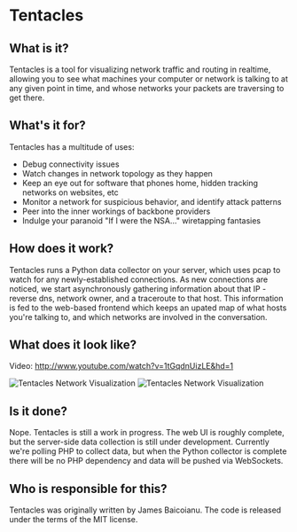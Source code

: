 Tentacles
=========

What is it?
-----------
Tentacles is a tool for visualizing network traffic and routing in realtime, allowing you to see what machines your computer or network is talking to at any given point in time, and whose networks your packets are traversing to get there.

What's it for?
--------------
Tentacles has a multitude of uses:
 * Debug connectivity issues
 * Watch changes in network topology as they happen
 * Keep an eye out for software that phones home, hidden tracking networks on websites, etc
 * Monitor a network for suspicious behavior, and identify attack patterns
 * Peer into the inner workings of backbone providers
 * Indulge your paranoid "If I were the NSA..." wiretapping fantasies

How does it work?
-----------------
Tentacles runs a Python data collector on your server, which uses pcap to watch for any newly-established connections.  As new connections are noticed, we start asynchronously gathering information about that IP - reverse dns, network owner, and a traceroute to that host.  This information is fed to the web-based frontend which keeps an upated map of what hosts you're talking to, and which networks are involved in the conversation.

What does it look like?
-----------------------
Video: http://www.youtube.com/watch?v=1tGqdnUizLE&hd=1

![Tentacles Network Visualization](http://baicoianu.com/~bai/network-route-graph2.png)
![Tentacles Network Visualization](http://baicoianu.com/~bai/network-route-graph3.png)


Is it done?
-----------
Nope.  Tentacles is still a work in progress.  The web UI is roughly complete, but the server-side data collection is still under development.  Currently we're polling PHP to collect data, but when the Python collector is complete there will be no PHP dependency and data will be pushed via WebSockets.

Who is responsible for this?
----------------------------
Tentacles was originally written by James Baicoianu.  The code is released under the terms of the MIT license.
